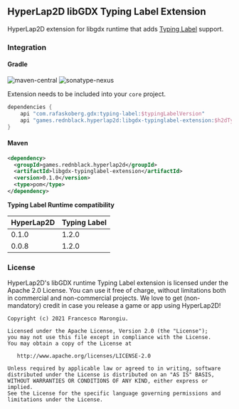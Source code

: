 ## HyperLap2D libGDX Typing Label Extension

HyperLap2D extension for libgdx runtime that adds [Typing Label](https://github.com/rafaskb/typing-label) support.

### Integration

#### Gradle
![maven-central](https://img.shields.io/maven-central/v/games.rednblack.hyperlap2d/libgdx-typinglabel-extension?color=blue&label=release)
![sonatype-nexus](https://img.shields.io/nexus/s/games.rednblack.hyperlap2d/libgdx-typinglabel-extension?label=sanapshot&server=https%3A%2F%2Foss.sonatype.org)

Extension needs to be included into your `core` project.
```groovy
dependencies {
    api "com.rafaskoberg.gdx:typing-label:$typingLabelVersion"
    api "games.rednblack.hyperlap2d:libgdx-typinglabel-extension:$h2dTypingLabelExtension"
}
```

#### Maven
```xml
<dependency>
  <groupId>games.rednblack.hyperlap2d</groupId>
  <artifactId>libgdx-typinglabel-extension</artifactId>
  <version>0.1.0</version>
  <type>pom</type>
</dependency>
```

**Typing Label Runtime compatibility**

| HyperLap2D | Typing Label       |
|------------| ------------------ |
| 0.1.0      | 1.2.0              |
| 0.0.8      | 1.2.0              |

### License
HyperLap2D's libGDX runtime Typing Label extension is licensed under the Apache 2.0 License. You can use it free of charge, without limitations both in commercial and non-commercial projects. We love to get (non-mandatory) credit in case you release a game or app using HyperLap2D!

```
Copyright (c) 2021 Francesco Marongiu.

Licensed under the Apache License, Version 2.0 (the "License");
you may not use this file except in compliance with the License.
You may obtain a copy of the License at

   http://www.apache.org/licenses/LICENSE-2.0

Unless required by applicable law or agreed to in writing, software
distributed under the License is distributed on an "AS IS" BASIS,
WITHOUT WARRANTIES OR CONDITIONS OF ANY KIND, either express or implied.
See the License for the specific language governing permissions and
limitations under the License.